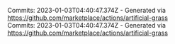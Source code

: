 Commits: 2023-01-03T04:40:47.374Z - Generated via https://github.com/marketplace/actions/artificial-grass
<br>
Commits: 2023-01-03T04:40:47.374Z - Generated via https://github.com/marketplace/actions/artificial-grass
<br>
